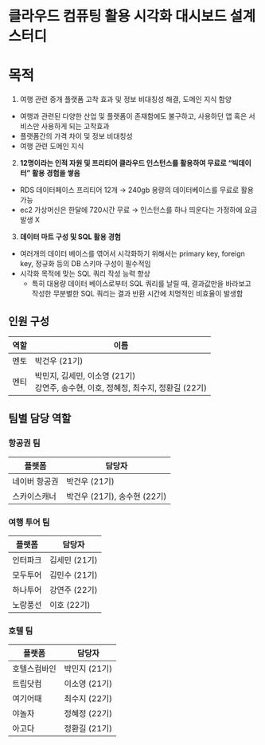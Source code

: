 # 클라우드 컴퓨팅 활용 시각화 대시보드 설계 스터디

# 목적
1. 여행 관련 중개 플랫폼 고착 효과 및 정보 비대칭성 해결, 도메인 지식 함양
- 여행과 관련된 다양한 산업 및 플랫폼이 존재함에도 불구하고, 사용하던 앱 혹은 서비스만 사용하게 되는 고착효과
- 플랫폼간의 가격 차이 및 정보 비대칭성
- 여행 관련 도메인 지식
2. **12명이라는 인적 자원 및 프리티어 클라우드 인스턴스를 활용하여 무료로 “빅데이터” 활용 경험을 쌓음**
- RDS 데이터페이스 프리티어 12개 → 240gb 용량의 데이터베이스를 무료로 활용 가능
- ec2 가상머신은 한달에 720시간 무료 → 인스턴스를 하나 띄운다는 가정하에 요금 발생 X
3. **데이터 마트 구성 및 SQL 활용 경험**
- 여러개의 데이터 베이스를 엮어서 시각화하기 위해서는 primary key, foreign key, 정규화 등의 DB 스키마 구성이 필수적임
- 시각화 목적에 맞는 SQL 쿼리 작성 능력 향상
  - 특히 대용량 데이터 베이스로부터 SQL 쿼리를 날릴 때,  결과값만을 바라보고 작성한 무분별한 SQL 쿼리는 결과 반환 시간에 치명적인 비효율이 발생함

## 인원 구성

| 역할 | 이름 |
|------|------|
| 멘토 | 박건우 (21기) |
| 멘티 | 박민지, 김세민, 이소영 (21기)<br>강연주, 송수현, 이호, 정혜정, 최수지, 정환길 (22기) |

## 팀별 담당 역할

### 항공권 팀

| 플랫폼 | 담당자 |
|--------|--------|
| 네이버 항공권 | 박건우 (21기) |
| 스카이스캐너 | 박건우 (21기), 송수현 (22기) |

### 여행 투어 팀

| 플랫폼 | 담당자 |
|--------|--------|
| 인터파크 | 김세민 (21기) |
| 모두투어 | 김민수 (21기) |
| 하나투어 | 강연주 (22기) |
| 노랑풍선 | 이호 (22기) |

### 호텔 팀

| 플랫폼 | 담당자 |
|--------|--------|
| 호텔스컴바인 | 박민지 (21기) |
| 트립닷컴 | 이소영 (21기) |
| 여기어때 | 최수지 (22기) |
| 야놀자 | 정혜정 (22기) |
| 아고다 | 정환길 (21기) |
